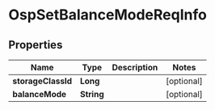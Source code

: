 # OspSetBalanceModeReqInfo

## Properties
Name | Type | Description | Notes
------------ | ------------- | ------------- | -------------
**storageClassId** | **Long** |  |  [optional]
**balanceMode** | **String** |  |  [optional]
